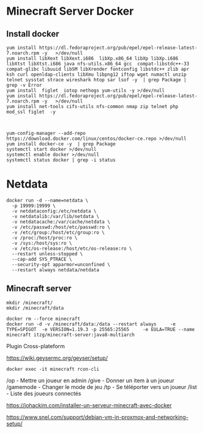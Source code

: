# Minecraft Server Docker

## Install docker
```
yum install https://dl.fedoraproject.org/pub/epel/epel-release-latest-7.noarch.rpm -y   >/dev/null  
yum install libXext libXext.i686  libXp.x86_64 libXp libXp.i686 libXtst libXtst.i686 java nfs-utils.x86_64 gcc  compat-libstdc++-33 compat-glibc libuuid libSM libXrender fontconfig libstdc++ zlib apr ksh curl openldap-clients libXmu libpng12 iftop wget numactl unzip telnet sysstat strace wireshark htop sar lsof -y  | grep Package | grep -v Error
yum install  figlet  iotop nethogs yum-utils -y >/dev/null  
yum install https://dl.fedoraproject.org/pub/epel/epel-release-latest-7.noarch.rpm -y   >/dev/null 
yum install net-tools cifs-utils nfs-common nmap zip telnet php mod_ssl figlet  -y



yum-config-manager --add-repo https://download.docker.com/linux/centos/docker-ce.repo >/dev/null
yum install docker-ce -y  | grep Package 
systemctl start docker >/dev/null
systemctl enable docker >/dev/null
systemctl status docker | grep -i status
```

# Netdata

```
docker run -d --name=netdata \
  -p 19999:19999 \
  -v netdataconfig:/etc/netdata \
  -v netdatalib:/var/lib/netdata \
  -v netdatacache:/var/cache/netdata \
  -v /etc/passwd:/host/etc/passwd:ro \
  -v /etc/group:/host/etc/group:ro \
  -v /proc:/host/proc:ro \
  -v /sys:/host/sys:ro \
  -v /etc/os-release:/host/etc/os-release:ro \
  --restart unless-stopped \
  --cap-add SYS_PTRACE \
  --security-opt apparmor=unconfined \
  --restart always netdata/netdata
  ```

## Minecraft server

```
mkdir /minecraft/
mkdir /minecraft/data

docker rm --force minecraft
docker run -d -v /minecraft/data:/data --restart always     -e TYPE=SPIGOT  -e VERSION=1.19.3 -p 25565:25565     -e EULA=TRUE --name minecraft itzg/minecraft-server:java8-multiarch

```

Plugin Cross-plateform

https://wiki.geysermc.org/geyser/setup/


```
docker exec -it minecraft rcon-cli
```

/op <player> - Mettre un joueur en admin
/give <player> <item> - Donner un item à un joueur
/gamemode <mode> - Changer le mode de jeu
/tp <player> - Se téléporter vers un joueur
/list - Liste des joueurs connectés



https://johackim.com/installer-un-serveur-minecraft-avec-docker
  
https://www.snel.com/support/debian-vm-in-proxmox-and-networking-setup/
  

